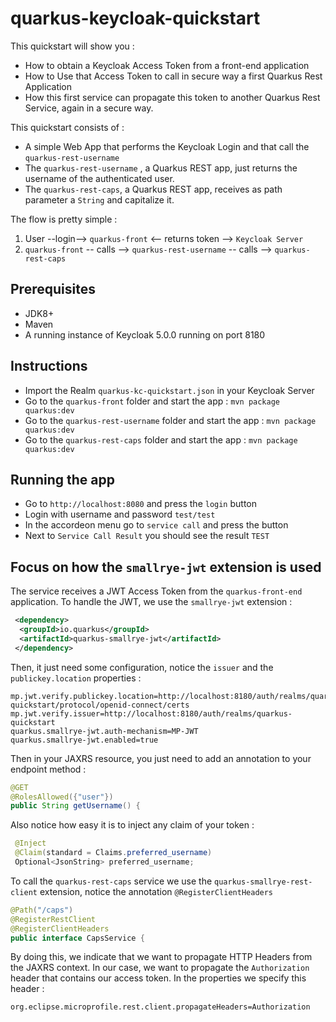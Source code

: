 # quarkus-keycloak-quickstart

This quickstart will show you : 
* How to obtain a Keycloak Access Token from a front-end application
* How to Use that Access Token to call in secure way a first Quarkus Rest Application
* How this first service can propagate this token to another Quarkus Rest Service, again in a secure way. 

This quickstart consists of :
* A simple Web App that performs the Keycloak Login and that call the `quarkus-rest-username`
* The `quarkus-rest-username` , a Quarkus REST app, just returns the username of the authenticated user.
* The `quarkus-rest-caps`, a Quarkus REST app, receives as path parameter a `String` and capitalize it.

The flow is pretty simple : 

1. User --login--> `quarkus-front` <-- returns token --> `Keycloak Server`
2. `quarkus-front` -- calls --> `quarkus-rest-username` -- calls --> `quarkus-rest-caps`


## Prerequisites

* JDK8+
* Maven
* A running instance of Keycloak 5.0.0 running on port 8180

## Instructions

* Import the Realm `quarkus-kc-quickstart.json` in your Keycloak Server
* Go to the `quarkus-front` folder and start the app : `mvn package quarkus:dev`
* Go to the `quarkus-rest-username` folder and start the app : `mvn package quarkus:dev`
* Go to the `quarkus-rest-caps` folder and start the app : `mvn package quarkus:dev`

## Running the app

* Go to `http://localhost:8080` and press the `login` button 
* Login with username and password `test/test`
* In the accordeon menu go to `service call` and press the button
* Next to `Service Call Result` you should see the result `TEST`

## Focus on how the `smallrye-jwt` extension is used 

The service receives a JWT Access Token from the `quarkus-front-end` application. To handle the JWT, we use the `smallrye-jwt` extension : 

```xml
 <dependency>
  <groupId>io.quarkus</groupId>
  <artifactId>quarkus-smallrye-jwt</artifactId>
 </dependency>
```

Then, it just need some configuration, notice the `issuer` and the `publickey.location` properties : 

```
mp.jwt.verify.publickey.location=http://localhost:8180/auth/realms/quarkus-quickstart/protocol/openid-connect/certs
mp.jwt.verify.issuer=http://localhost:8180/auth/realms/quarkus-quickstart
quarkus.smallrye-jwt.auth-mechanism=MP-JWT
quarkus.smallrye-jwt.enabled=true
```
Then in your JAXRS resource, you just need to add an annotation to your endpoint method : 

```java
@GET
@RolesAllowed({"user"})
public String getUsername() {
```
Also notice how easy it is to inject any claim of your token : 

```java
 @Inject
 @Claim(standard = Claims.preferred_username)
 Optional<JsonString> preferred_username;
```
To call the `quarkus-rest-caps` service we use the `quarkus-smallrye-rest-client` extension, notice the annotation `@RegisterClientHeaders`     

```java
@Path("/caps")
@RegisterRestClient
@RegisterClientHeaders
public interface CapsService {
```
By doing this, we indicate that we want to propagate HTTP Headers from the JAXRS context. In our case, we want to propagate the `Authorization` header that contains our access token. 
In the properties we specify this header : 

```
org.eclipse.microprofile.rest.client.propagateHeaders=Authorization
```

 

